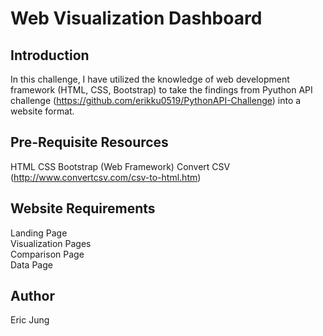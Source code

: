 # Web Visualization Dashboard

## Introduction
In this challenge, I have utilized the knowledge of web development framework (HTML, CSS, Bootstrap) to take the findings from Pyuthon API challenge (https://github.com/erikku0519/PythonAPI-Challenge) into a website format.

## Pre-Requisite Resources
HTML
CSS
Bootstrap (Web Framework)
Convert CSV (http://www.convertcsv.com/csv-to-html.htm)


## Website Requirements
Landing Page<br>
Visualization Pages<br>
Comparison Page<br>
Data Page<br>

## Author
Eric Jung
